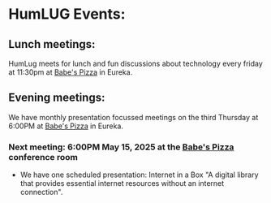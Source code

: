# HumLUG Events:

## Lunch meetings:
HumLug meets for lunch and fun discussions about technology every friday at 11:30pm at [Babe's Pizza](https://goo.gl/maps/bChPaDrPDU42) in Eureka. 

## Evening meetings:
We have monthly presentation focussed meetings on the third Thursday at 6:00PM at [Babe's Pizza](https://goo.gl/maps/bChPaDrPDU42) in Eureka. 
### Next meeting: 6:00PM May 15, 2025 at the [Babe's Pizza](https://goo.gl/maps/bChPaDrPDU42) conference room


- We have one scheduled presentation: Internet in a Box "A digital library that provides essential internet resources without an internet connection".


